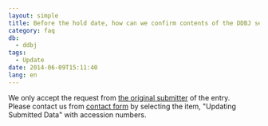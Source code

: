 ```yaml
---
layout: simple
title: Before the hold date, how can we confirm contents of the DDBJ sequence data?
category: faq
db:
  - ddbj
tags: 
  - Update
date: 2014-06-09T15:11:40
lang: en
---
```


We only accept the request from [the original submitter](/ddbj/submission-e.html#terms) of the entry.  
Please contact us from [contact form](/contact-ddbj-e.html) by selecting the item, "Updating Submitted Data" with accession numbers.


